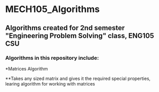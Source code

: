 # MECH105_Algorithms
## Algorithms created for 2nd semester "Engineering Problem Solving" class, ENG105 CSU
### Algorithms in this repository include:
*Matrices Algorithm

**Takes any sized matrix and gives it the required special properties, learing algorithm for working with matrices


